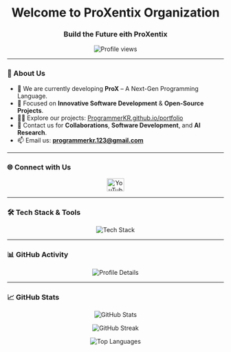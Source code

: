 <h1 align="center">Welcome to ProXentix Organization</h1>
<h3 align="center">Build the Future eith ProXentix</h3>

<p align="center">
  <img src="https://komarev.com/ghpvc/?username=ProXentix&label=Profile%20views&color=0e75b6&style=flat" alt="Profile views" />
</p>

---

### 🚀 About Us

- 🔭 We are currently developing **ProX** – A Next-Gen Programming Language.  
- 🌱 Focused on **Innovative Software Development** & **Open-Source Projects**.  
- 👨‍💻 Explore our projects: [ProgrammerKR.github.io/portfolio](https://ProgrammerKR.github.io/portfolio)  
- 💬 Contact us for **Collaborations**, **Software Development**, and **AI Research**.  
- 📫 Email us: **programmerkr.123@gmail.com**

---

### 🌐 Connect with Us

<p align="center">
  <a href="https://www.youtube.com/c/prox-tech" target="_blank">
    <img src="https://raw.githubusercontent.com/rahuldkjain/github-profile-readme-generator/master/src/images/icons/Social/youtube.svg" alt="YouTube" height="30" width="40" />
  </a>
</p>

---

### 🛠 Tech Stack & Tools

<p align="center">
  <img src="https://skillicons.dev/icons?i=html,css,js,python,cpp,nodejs,react,mysql,mongodb,git,github,vscode,linux,aws,docker,kubernetes" alt="Tech Stack" />
</p>

---

### 📊 GitHub Activity

<p align="center">
  <img src="https://github-profile-summary-cards.vercel.app/api/cards/profile-details?username=ProXentix&theme=default" alt="Profile Details" />
</p>

---

### 📈 GitHub Stats

<p align="center">
  <img src="https://github-readme-stats.vercel.app/api?username=ProXentix&show_icons=true&locale=en" alt="GitHub Stats" />
</p>

<p align="center">
  <img src="https://github-readme-streak-stats.herokuapp.com/?user=ProXentix" alt="GitHub Streak" />
</p>

<p align="center">
  <img src="https://github-readme-stats.vercel.app/api/top-langs?username=ProXentix&show_icons=true&locale=en&layout=compact" alt="Top Languages" />
</p>
